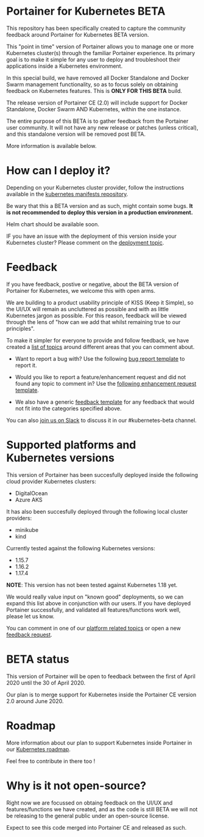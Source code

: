 # Portainer for Kubernetes BETA

This repository has been specifically created to capture the community feedback around Portainer for Kubernetes BETA version.

This "point in time" version of Portainer allows you to manage one or more Kubernetes cluster(s) through the familiar Portainer experience. Its primary goal is to make it simple for any user to deploy and troubleshoot their applications inside a Kubernetes environment.

In this special build, we have removed all Docker Standalone and Docker Swarm management functionality, so as to focus solely on obtaining feedback on Kubernetes features. This is **ONLY FOR THIS BETA** build.

The release version of Portainer CE (2.0) will include support for Docker Standalone, Docker Swarm AND Kubernetes, within the one instance.

The entire purpose of this BETA is to gather feedback from the Portainer user community. It will not have any new release or patches (unless critical), and this standalone version will be removed post BETA.

More information is available below.

# How can I deploy it?

Depending on your Kubernetes cluster provider, follow the instructions available in the [kubernetes manifests repository](https://github.com/portainer/portainer-k8s).

Be wary that this a BETA version and as such, might contain some bugs. **It is not recommended to deploy this version in a production environment.**

Helm chart should be available soon.

IF you have an issue with the deployment of this version inside your Kubernetes cluster? Please comment on the [deployment topic](https://github.com/portainer/kubernetes-beta/issues/1).

# Feedback

If you have feedback, postive or negative, about the BETA version of Portainer for Kubernetes, we welcome this with open arms.

We are building to a product usability principle of KISS (Keep it Simple), so the UI/UX will remain as uncluttered as possible and with as little Kubernetes jargon as possible. For this reason, feedback will be viewed through the lens of "how can we add that whilst remaining true to our principles".

To make it simpler for everyone to provide and follow feedback, we have created a [list of topics](https://github.com/portainer/kubernetes-beta/issues?q=is%3Aissue+is%3Aopen+%5BTOPIC%5D) around different areas that you can comment about.

* Want to report a bug with? Use the following [bug report template](https://github.com/portainer/kubernetes-beta/issues/new?template=bug_report.md) to report it.

* Would you like to report a feature/enhancement request and did not found any topic to comment in? Use the [following enhancement request template](https://github.com/portainer/kubernetes-beta/issues/new?template=feature_request.md).

* We also have a generic [feedback template](https://github.com/portainer/kubernetes-beta/issues/new?template=custom.md) for any feedback that would not fit into the categories specified above.

You can also [join us on Slack](https://join.slack.com/t/portainer/shared_invite/enQtNDk3ODQ5MjI2MjI4LTcwNGYxMWQ5OGViYWZkNDY2ZjY4YTMwMTgzYmU4YmNiOTU0MDcxYmJjNTIyYmQ0MTM5Y2QwNTg3NzNkMTk5MDg) to discuss it in our #kubernetes-beta channel.  

# Supported platforms and Kubernetes versions

This version of Portainer has been succesfully deployed inside the following cloud provider Kubernetes clusters:

* DigitalOcean
* Azure AKS

It has also been succesfully deployed through the following local cluster providers:

* minikube
* kind

Currently tested against the following Kubernetes versions:

* 1.15.7
* 1.16.2
* 1.17.4

**NOTE**: This version has not been tested against Kubernetes 1.18 yet.

We would really value input on "known good" deployments, so we can expand this list above in conjunction with our users. If you have deployed Portainer successfully, and validated all features/functions work well, please let us know.

You can comment in one of our [platform related topics](https://github.com/portainer/kubernetes-beta/issues?q=is%3Aissue+is%3Aopen+%5BTOPIC%5D+label%3Atopic%2Fplatform) or open a new [feedback request](https://github.com/portainer/kubernetes-beta/issues/new?template=custom.md).

# BETA status

This version of Portainer will be open to feedback between the first of April 2020 until the 30 of April 2020.

Our plan is to merge support for Kubernetes inside the Portainer CE version 2.0 around June 2020.

# Roadmap

More information about our plan to support Kubernetes inside Portainer in our [Kubernetes roadmap](https://github.com/portainer/kubernetes-roadmap/projects/1).

Feel free to contribute in there too !

# Why is it not open-source?

Right now we are focussed on obtaing feedback on the UI/UX and features/functions we have created, and as the code is still BETA we will not be releasing to the general public under an open-source license.

Expect to see this code merged into Portainer CE and released as such.
